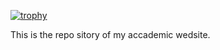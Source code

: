 [![trophy](https://github-profile-trophy.vercel.app/?username=merluin)](https://github.com/ryo-ma/github-profile-trophy)

This is the repo sitory of my accademic wedsite.
